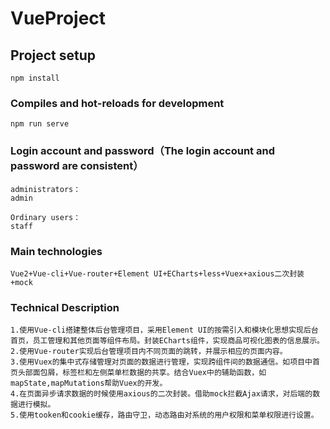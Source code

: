 # VueProject
## Project setup

```
npm install
```

### Compiles and hot-reloads for development

```
npm run serve
```
### Login account and password（The login account and password are consistent）
```
administrators：
admin

Ordinary users：
staff
```
### Main technologies
```
Vue2+Vue-cli+Vue-router+Element UI+ECharts+less+Vuex+axious二次封装+mock
```
### Technical Description
```
1.使用Vue-cli搭建整体后台管理项目，采用Element UI的按需引入和模块化思想实现后台首页，员工管理和其他页面等组件布局。封装ECharts组件，实现商品可视化图表的信息展示。
2.使用Vue-router实现后台管理项目内不同页面的跳转，并展示相应的页面内容。
3.使用Vuex的集中式存储管理对页面的数据进行管理，实现跨组件间的数据通信。如项目中首页头部面包屑，标签栏和左侧菜单栏数据的共享。结合Vuex中的辅助函数，如mapState,mapMutations帮助Vuex的开发。
4.在页面异步请求数据的时候使用axious的二次封装。借助mock拦截Ajax请求，对后端的数据进行模拟。
5.使用tooken和cookie缓存，路由守卫，动态路由对系统的用户权限和菜单权限进行设置。
```
